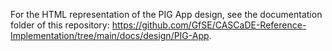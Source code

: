 For the HTML representation of the PIG App design, see the documentation folder of this repository: https://github.com/GfSE/CASCaDE-Reference-Implementation/tree/main/docs/design/PIG-App.